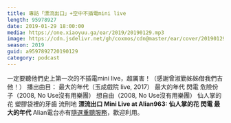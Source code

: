 ```yaml
---
title: 專訪「漂流出口」+空中不插電mini live
length: 95978927
date: 2019-01-29 18:00:00
media: https://one.xiaoyuu.ga/ear/2019/20190129.mp3
image: https://cdn.jsdelivr.net/gh/coxmos/cdn@master/ear/cover/20190129.jpeg
season: 2019
guid: a9597892720190129
category: podcast
---
```


一定要聽他們史上第一次的不插電mini live，超厲害！（感謝曾淑勤姊姊借我們吉他！）
播出曲目：
最大的年代（玉成戲院 live, 2017）
最大的年代
閃電
危險份子（2008, No Use沒有用樂團）
想自由（2008, No Use沒有用樂團）
仙人掌的花
塑膠袋裡的牙齒
流刑地
<strong>漂流出口 Mini Live at Alian963:</strong>
<strong>仙人掌的花
閃電
最大的年代</strong>
Alian電台亦有<a href="http://alian963.ipcf.org.tw/programs_view.php">隨選重聽服務</a>，歡迎利用。

